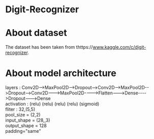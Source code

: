 # Digit-Recognizer

# About dataset  
The dataset has been taken from thttps://www.kaggle.com/c/digit-recognizer.

# About model architecture  
layers : Conv2D-->MaxPool2D-->Dropout-->Conv2D-->MaxPool2D-->Dropout-->Conv2D--->MaxPool2D---->Flatten--->Dense---->Dropout--->Dense  
activation : (relu)                    (relu)                          (relu)                            (relu)                (sigmoid)  
fliter : 32,(5,5)  
pool_size = (2,2)  
input_shape = (28,,3)  
output_shape = 128  
padding="same"
